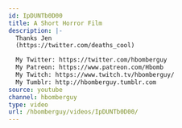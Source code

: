 ```yaml
---
id: IpDUNTb0D00
title: A Short Horror Film
description: |-
  Thanks Jen
  (https://twitter.com/deaths_cool)

  My Twitter: https://twitter.com/hbomberguy
  My Patreon: https://www.patreon.com/Hbomb
  My Twitch: https://www.twitch.tv/hbomberguy/
  My Tumblr: http://hbomberguy.tumblr.com
source: youtube
channel: hbomberguy
type: video
url: /hbomberguy/videos/IpDUNTb0D00/
---
```

